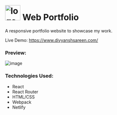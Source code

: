 # <img src="https://user-images.githubusercontent.com/59335572/200167886-794d45c8-ede1-4d47-92d0-61f2d6342ede.svg" alt="logo" width="50px" height="50px"/>  Web Portfolio
A responsive portfolio website to showcase my work.


Live Demo:
https://www.divyanshsareen.com/

### Preview:
![image](https://user-images.githubusercontent.com/59335572/200170846-69a2ae51-40b7-468d-9193-c38c0ddcdbf9.png)

### Technologies Used:

- React 
- React Router
- HTML/CSS
- Webpack
- Netlify
